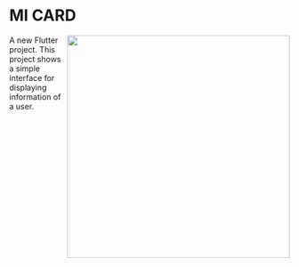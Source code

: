 # MI CARD

<img align="right" src="http://repository-images.githubusercontent.com/225222566/9a447f00-1479-11ea-87a7-1409bff22d50" height="400">

A new Flutter project.
This project shows a simple interface for displaying information of a user.
